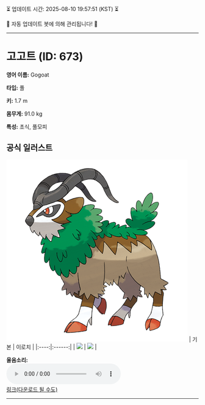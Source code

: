 
⏳ 업데이트 시간: 2025-08-10 19:57:51 (KST) ⏳

🤖 자동 업데이트 봇에 의해 관리됩니다! 🤖

---

# 고고트 (ID: 673)
**영어 이름:** Gogoat

**타입:** 풀

**키:** 1.7 m

**몸무게:** 91.0 kg

**특성:** 초식, 풀모피

## 공식 일러스트
![](https://raw.githubusercontent.com/PokeAPI/sprites/master/sprites/pokemon/other/official-artwork/673.png)
| 기본 | 이로치 |
|:----:|:------:|
| <img src="http://play.pokemonshowdown.com/sprites/ani/gogoat.gif" width="200"> | <img src="http://play.pokemonshowdown.com/sprites/ani-shiny/gogoat.gif" width="200"> |

**울음소리:**<br><audio controls src="https://raw.githubusercontent.com/PokeAPI/cries/main/cries/pokemon/latest/673.ogg"></audio><br> [링크(다운로드 될 수도)](https://raw.githubusercontent.com/PokeAPI/cries/main/cries/pokemon/latest/673.ogg)


---
